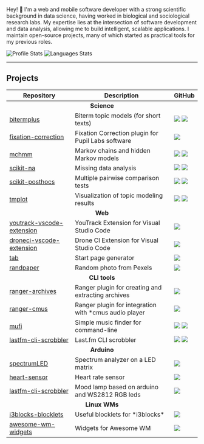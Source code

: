 Hey! 👋 I'm a web and mobile software developer with a strong scientific background in data science, having worked in biological and sociological research labs. My expertise lies at the intersection of software development and data analysis, allowing me to build intelligent, scalable applications. I maintain open-source projects, many of which started as practical tools for my previous roles. 

![Profile Stats](https://github-readme-stats.vercel.app/api?username=maximtrp&hide_title=true)
![Languages Stats](https://github-readme-stats.vercel.app/api/top-langs/?username=maximtrp&layout=compact&hide=jupyter%20notebook&hide_title=true)

---

## Projects

<table>
    <thead>
        <tr>
            <th>Repository</th>
            <th>Description</th>
            <th>GitHub</th>
        </tr>
    </thead>
    <tbody>
        <tr>
            <td colspan="3" align="center"><b>Science</b></td>
        </tr>
        <tr>
            <td><a href="https://github.com/maximtrp/bitermplus">bitermplus</a></td>
            <td>Biterm topic models (for short texts)</td>
            <td>
                <img src="https://img.shields.io/github/stars/maximtrp/bitermplus?label=stars%20%E2%98%85&amp;style=flat"/>
                <a href="https://pepy.tech/project/bitermplus"><img src="https://static.pepy.tech/badge/bitermplus" /></a>
            </td>
        </tr>
        <tr>
            <td><a href="https://github.com/maximtrp/fixation-correction">fixation-correction</a></td>
            <td>Fixation Correction plugin for Pupil Labs software</td>
            <td>
                <img src="https://img.shields.io/github/stars/maximtrp/fixation-correction?label=stars%20%E2%98%85&amp;style=flat"/>
            </td>
        </tr>
        <tr>
            <td><a href="https://github.com/maximtrp/mchmm">mchmm</a></td>
            <td>Markov chains and hidden Markov models</td>
            <td>
                <img src="https://img.shields.io/github/stars/maximtrp/mchmm?label=stars%20%E2%98%85&amp;style=flat"/>
                <a href="https://pepy.tech/project/mchmm"><img src="https://static.pepy.tech/badge/mchmm" /></a>
            </td>
        </tr>
        <tr>
            <td><a href="https://github.com/maximtrp/scikit-na">scikit-na</a></td>
            <td>Missing data analysis</td>
            <td>
                <img src="https://img.shields.io/github/stars/maximtrp/scikit-na?label=stars%20%E2%98%85&amp;style=flat"/>
                <a href="https://pepy.tech/project/scikit-na"><img src="https://static.pepy.tech/badge/scikit-na" /></a>
            </td>
        </tr>
        <tr>
            <td><a href="https://github.com/maximtrp/scikit-posthocs">scikit-posthocs</a></td>
            <td>Multiple pairwise comparison tests</td>
            <td>
                <img src="https://img.shields.io/github/stars/maximtrp/scikit-posthocs?label=stars%20%E2%98%85&amp;style=flat"/>
                <a href="https://pepy.tech/project/scikit-posthocs"><img src="https://static.pepy.tech/badge/scikit-posthocs" /></a>
            </td>
        </tr>
        <tr>
            <td><a href="https://github.com/maximtrp/tmplot">tmplot</a></td>
            <td>Visualization of topic modeling results</td>
            <td>
                <img src="https://img.shields.io/github/stars/maximtrp/tmplot?label=stars%20%E2%98%85&amp;style=flat"/>
                <a href="https://pepy.tech/project/tmplot"><img src="https://static.pepy.tech/badge/tmplot" /></a>
            </td>
        </tr>
        <tr>
            <td colspan="3" align="center"><b>Web</b></td>
        </tr>
        <tr>
            <td><a href="https://github.com/maximtrp/youtrack-vscode-extension">youtrack-vscode-extension</a></td>
            <td>YouTrack Extension for Visual Studio Code</td>
            <td>
                <img src="https://img.shields.io/github/stars/maximtrp/youtrack-vscode-extension?label=stars%20%E2%98%85&amp;style=flat" />
                <!--<img src="https://img.shields.io/visual-studio-marketplace/d/maximtrp.youtrack-ext?label=downloads:+VSM" />-->
            </td>
        </tr>
        <tr>
            <td><a href="https://github.com/maximtrp/droneci-vscode-extension">droneci-vscode-extension</a></td>
            <td>Drone CI Extension for Visual Studio Code</td>
            <td>
                <img src="https://img.shields.io/github/stars/maximtrp/droneci-vscode-extension?label=stars%20%E2%98%85&amp;style=flat" />
                <!--<img src="https://img.shields.io/visual-studio-marketplace/d/maximtrp.drone-ci?label=downloads:+VSM" />-->
            </td>
        </tr>
        <tr>
            <td><a href="https://github.com/maximtrp/tab">tab</a></td>
            <td>Start page generator</td>
            <td>
                <img src="https://img.shields.io/github/stars/maximtrp/tab?label=stars%20%E2%98%85&amp;style=flat" />
            </td>
        </tr>
        <tr>
            <td><a href="https://github.com/maximtrp/randpaper">randpaper</a></td>
            <td>Random photo from Pexels</td>
            <td>
                <img src="https://img.shields.io/github/stars/maximtrp/randpaper?label=stars%20%E2%98%85&amp;style=flat" />
            </td>
        </tr>
        <tr>
            <td colspan="3" align="center"><b>CLI tools</b></td>
        </tr>
        <tr>
            <td><a href="https://github.com/maximtrp/ranger-archives">ranger-archives</a></td>
            <td>Ranger plugin for creating and extracting archives</td>
            <td>
                <img src="https://img.shields.io/github/stars/maximtrp/ranger-archives?label=stars%20%E2%98%85&amp;style=flat"/>
            </td>
        </tr>
        <tr>
            <td><a href="https://github.com/maximtrp/ranger-cmus">ranger-cmus</a></td>
            <td>Ranger plugin for integration with *cmus audio player</td>
            <td>
                <img src="https://img.shields.io/github/stars/maximtrp/ranger-cmus?label=stars%20%E2%98%85&amp;style=flat"/>
            </td>
        </tr>
        <tr>
            <td><a href="https://github.com/maximtrp/mufi">mufi</a></td>
            <td>Simple music finder for command-line</td>
            <td>
                <img src="https://img.shields.io/github/stars/maximtrp/mufi?label=stars%20%E2%98%85&amp;style=flat"/>
                <a href="https://pepy.tech/project/mufi"><img src="https://static.pepy.tech/badge/mufi" /></a>
            </td>
        </tr>
        <tr>
            <td><a href="https://github.com/maximtrp/lastfm-cli-scrobbler">lastfm-cli-scrobbler</a></td>
            <td>Last.fm CLI scrobbler</td>
            <td>
                <img src="https://img.shields.io/github/stars/maximtrp/lastfm-cli-scrobbler?label=stars%20%E2%98%85&amp;style=flat"/>
                <a href="https://pepy.tech/project/lastfm-cli-scrobbler"><img src="https://static.pepy.tech/badge/lastfm-cli-scrobbler" /></a>
            </td>
        </tr>
        <tr>
            <td colspan="3" align="center"><b>Arduino</b></td>
        </tr>
        <tr>
            <td><a href="https://github.com/maximtrp/spectrumLED">spectrumLED</a></td>
            <td>Spectrum analyzer on a LED matrix</td>
            <td>
                <img src="https://img.shields.io/github/stars/maximtrp/spectrumLED?label=stars%20%E2%98%85&amp;style=flat"/>
            </td>
        </tr>
        <tr>
            <td><a href="https://github.com/maximtrp/heart-sensor">heart-sensor</a></td>
            <td>Heart rate sensor</td>
            <td>
                <img src="https://img.shields.io/github/stars/maximtrp/heart-sensor?label=stars%20%E2%98%85&amp;style=flat"/>
            </td>
        </tr>
        <tr>
            <td><a href="https://github.com/maximtrp/lastfm-cli-scrobbler">lastfm-cli-scrobbler</a></td>
            <td>Mood lamp based on arduino and WS2812 RGB leds</td>
            <td>
                <img src="https://img.shields.io/github/stars/maximtrp/lastfm-cli-scrobbler?label=stars%20%E2%98%85&amp;style=flat"/>
            </td>
        </tr>
        <tr>
            <td colspan="3" align="center"><b>Linux WMs</b></td>
        </tr>
        <tr>
            <td><a href="https://github.com/maximtrp/i3blocks-blocklets">i3blocks-blocklets</a></td>
            <td>Useful blocklets for *i3blocks*</td>
            <td>
                <img src="https://img.shields.io/github/stars/maximtrp/i3blocks-blocklets?label=stars%20%E2%98%85&amp;style=flat"/>
            </td>
        </tr>
        <tr>
            <td><a href="https://github.com/maximtrp/awesome-wm-widgets">awesome-wm-widgets</a></td>
            <td>Widgets for Awesome WM</td>
            <td>
                <img src="https://img.shields.io/github/stars/maximtrp/awesome-wm-widgets?label=stars%20%E2%98%85&amp;style=flat"/>
            </td>
        </tr>
    </tbody>
</table>
